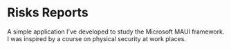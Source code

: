 ﻿# Risks Reports
A simple application I've developed to study the Microsoft MAUI framework.
I was inspired by a course on physical security at work places.